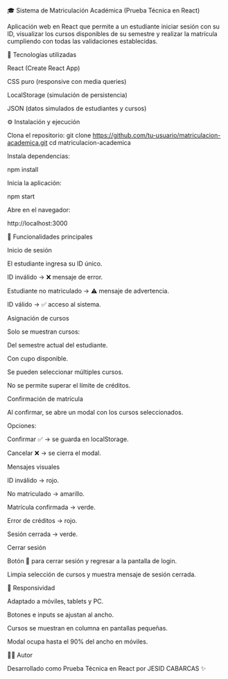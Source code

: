 🎓 Sistema de Matriculación Académica (Prueba Técnica en React)

Aplicación web en React que permite a un estudiante iniciar sesión con su ID, visualizar los cursos disponibles de su semestre y realizar la matrícula cumpliendo con todas las validaciones establecidas.

🚀 Tecnologías utilizadas

React (Create React App)

CSS puro (responsive con media queries)

LocalStorage (simulación de persistencia)

JSON (datos simulados de estudiantes y cursos)


⚙️ Instalación y ejecución

Clona el repositorio: git clone https://github.com/tu-usuario/matriculacion-academica.git
cd matriculacion-academica

Instala dependencias:

npm install

Inicia la aplicación:

npm start

Abre en el navegador:

http://localhost:3000

📌 Funcionalidades principales

Inicio de sesión

El estudiante ingresa su ID único.

ID inválido → ❌ mensaje de error.

Estudiante no matriculado → ⚠️ mensaje de advertencia.

ID válido → ✅ acceso al sistema.

Asignación de cursos

Solo se muestran cursos:

Del semestre actual del estudiante.

Con cupo disponible.

Se pueden seleccionar múltiples cursos.

No se permite superar el límite de créditos.

Confirmación de matrícula

Al confirmar, se abre un modal con los cursos seleccionados.

Opciones:

Confirmar ✅ → se guarda en localStorage.

Cancelar ❌ → se cierra el modal.

Mensajes visuales

ID inválido → rojo.

No matriculado → amarillo.

Matrícula confirmada → verde.

Error de créditos → rojo.

Sesión cerrada → verde.

Cerrar sesión

Botón 🚪 para cerrar sesión y regresar a la pantalla de login.

Limpia selección de cursos y muestra mensaje de sesión cerrada.

📱 Responsividad

Adaptado a móviles, tablets y PC.

Botones e inputs se ajustan al ancho.

Cursos se muestran en columna en pantallas pequeñas.

Modal ocupa hasta el 90% del ancho en móviles.

👨‍💻 Autor

Desarrollado como Prueba Técnica en React por JESID CABARCAS ✨